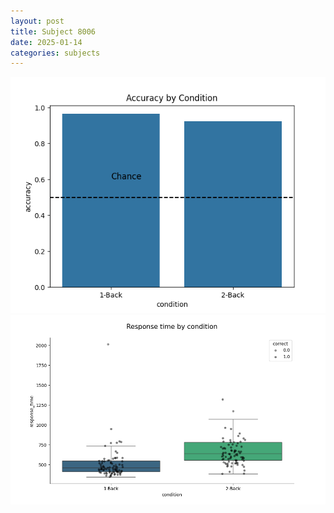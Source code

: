 ```yaml
---
layout: post
title: Subject 8006
date: 2025-01-14
categories: subjects
---
```


![](data/8006/run-20/8006_ATS_acc.png)
![](data/8006/run-20/8006_ATS_rt.png)
